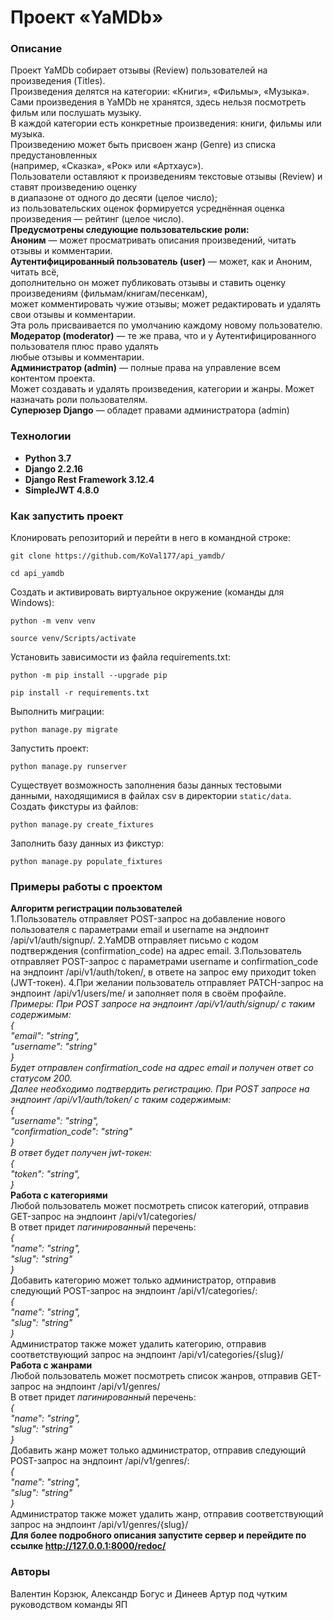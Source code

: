 # Проект «YaMDb»
### Описание
Проект YaMDb собирает отзывы (Review) пользователей на произведения (Titles).  
Произведения делятся на категории: «Книги», «Фильмы», «Музыка».  
Сами произведения в YaMDb не хранятся, здесь нельзя посмотреть фильм или послушать музыку.  
В каждой категории есть конкретные произведения: книги, фильмы или музыка.  
Произведению может быть присвоен жанр (Genre) из списка предустановленных  
(например, «Сказка», «Рок» или «Артхаус»).  
Пользователи оставляют к произведениям текстовые отзывы (Review) и ставят произведению оценку  
в диапазоне от одного до десяти (целое число);  
из пользовательских оценок формируется усреднённая оценка произведения — рейтинг (целое число).  
**Предусмотрены следующие пользовательские роли:**  
**Аноним** — может просматривать описания произведений, читать отзывы и комментарии.  
**Аутентифицированный пользователь (user)** — может, как и Аноним, читать всё,  
дополнительно он может публиковать отзывы и ставить оценку произведениям (фильмам/книгам/песенкам),  
может комментировать чужие   отзывы; может редактировать и удалять свои отзывы и комментарии.  
Эта роль присваивается по умолчанию каждому новому пользователю.  
**Модератор (moderator)** — те же права, что и у Аутентифицированного пользователя плюс право удалять  
любые отзывы и комментарии.  
**Администратор (admin)** — полные права на управление всем контентом проекта.  
Может создавать и удалять произведения, категории и жанры. Может назначать роли пользователям.  
**Суперюзер Django** — обладет правами администратора (admin)  
### Технологии
- **Python 3.7**
- **Django 2.2.16**
- **Django Rest Framework 3.12.4**
- **SimpleJWT 4.8.0**
### Как запустить проект

Клонировать репозиторий и перейти в него в командной строке:

```
git clone https://github.com/KoVal177/api_yamdb/
```

```
cd api_yamdb
```

Cоздать и активировать виртуальное окружение (команды для Windows):

```
python -m venv venv
```

```
source venv/Scripts/activate
```

Установить зависимости из файла requirements.txt:

```
python -m pip install --upgrade pip
```

```
pip install -r requirements.txt
```

Выполнить миграции:

```
python manage.py migrate
```

Запустить проект:

```
python manage.py runserver
```

Существует возможность заполнения базы данных тестовыми данными, находящимися в файлах csv в директории `static/data`.
Создать фикстуры из файлов:

```
python manage.py create_fixtures
```
Заполнить базу данных из фикстур:

```
python manage.py populate_fixtures
```
### Примеры работы с проектом
**Алгоритм регистрации пользователей**  
1.Пользователь отправляет POST-запрос на добавление нового пользователя с параметрами email и username на эндпоинт /api/v1/auth/signup/.
2.YaMDB отправляет письмо с кодом подтверждения (confirmation_code) на адрес email.
3.Пользователь отправляет POST-запрос с параметрами username и confirmation_code на эндпоинт /api/v1/auth/token/, в ответе на запрос ему приходит token (JWT-токен).
4.При желании пользователь отправляет PATCH-запрос на эндпоинт /api/v1/users/me/ и заполняет поля в своём профайле.  
*Примеры:*
*При POST запросе на эндпоинт /api/v1/auth/signup/ с таким содержимым:*  
*{*  
*"email": "string",*  
*"username": "string"*  
*}*  
*Будет отправлен confirmation_code на адрес email и получен ответ со статусом 200.*  
*Далее необходимо подтвердить регистрацию. При POST запросе на эндпоинт /api/v1/auth/token/ с таким содержимым:*  
*{*  
*"username": "string",*  
*"confirmation_code": "string"*  
*}*  
*В ответ будет получен jwt-токен:*  
*{*  
*"token": "string",*  
*}*  
**Работа с категориями**  
Любой пользователь может посмотреть список категорий, отправив GET-запрос на эндпоинт /api/v1/categories/  
В ответ придет *пагинированный* перечень:  
*{*  
*"name": "string",*  
*"slug": "string"*  
*}*  
Добавить категорию может только администратор, отправив следующий POST-запрос на эндпоинт /api/v1/categories/:  
*{*  
*"name": "string",*  
*"slug": "string"*  
*}*  
Администратор также может удалить категорию, отправив соответствующий запрос на эндпоинт /api/v1/categories/{slug}/  
**Работа с жанрами**  
Любой пользователь может посмотреть список жанров, отправив GET-запрос на эндпоинт /api/v1/genres/  
В ответ придет *пагинированный* перечень:  
*{*  
*"name": "string",*  
*"slug": "string"*  
*}*  
Добавить жанр может только администратор, отправив следующий POST-запрос на эндпоинт /api/v1/genres/:  
*{*  
*"name": "string",*  
*"slug": "string"*  
*}*  
Администратор также может удалить жанр, отправив соответствующий запрос на эндпоинт /api/v1/genres/{slug}/  
**Для более подробного описания запустите сервер и перейдите по ссылке http://127.0.0.1:8000/redoc/**  
### Авторы
Валентин Корзюк, Александр Богус и Динеев Артур под чутким руководством команды ЯП
